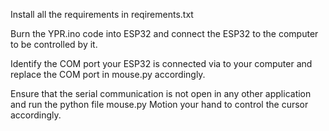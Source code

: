 Install all the requirements in reqirements.txt

Burn the YPR.ino code into ESP32 and connect the ESP32 to the computer to be controlled by it.

Identify the COM port your ESP32 is connected via to your computer and replace the COM port in mouse.py accordingly.

Ensure that the serial communication is not open in any other application and run the python file mouse.py
Motion your hand to control the cursor accordingly.